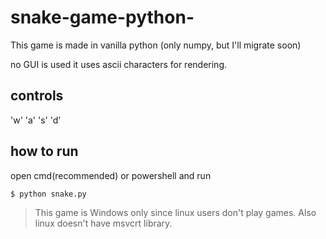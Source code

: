 # snake-game-python-
This game is made in vanilla python (only numpy, but I'll migrate soon)

no GUI is used
it uses ascii characters for rendering.

## controls
'w' 'a' 's' 'd'

## how to run
open cmd(recommended) or powershell and run 
```
$ python snake.py
```


> This game is Windows only since linux users don't play games. Also linux doesn't have msvcrt library.

